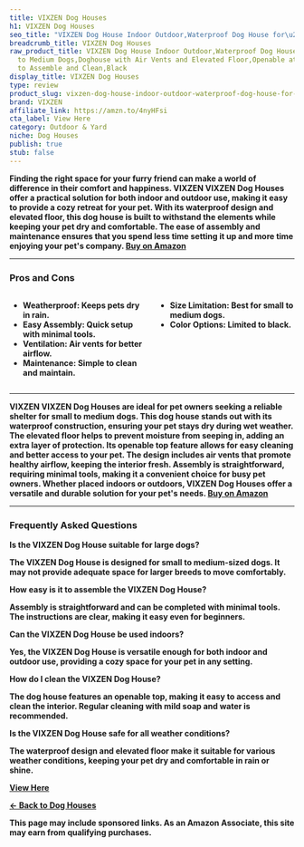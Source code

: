 ```yaml
---
title: VIXZEN Dog Houses
h1: VIXZEN Dog Houses
seo_title: "VIXZEN Dog House Indoor Outdoor,Waterproof Dog House for\u2026"
breadcrumb_title: VIXZEN Dog Houses
raw_product_title: VIXZEN Dog House Indoor Outdoor,Waterproof Dog House for Small
  to Medium Dogs,Doghouse with Air Vents and Elevated Floor,Openable at The Top,Easy
  to Assemble and Clean,Black
display_title: VIXZEN Dog Houses
type: review
product_slug: vixzen-dog-house-indoor-outdoor-waterproof-dog-house-for-small-to-mediu-14a03218
brand: VIXZEN
affiliate_link: https://amzn.to/4nyHFsi
cta_label: View Here
category: Outdoor & Yard
niche: Dog Houses
publish: true
stub: false
---
```


<div id="intro" class="full-width">
  <p><strong>Finding the right space for your furry friend can make a world of difference in their comfort and happiness. VIXZEN VIXZEN Dog Houses offer a practical solution for both indoor and outdoor use, making it easy to provide a cozy retreat for your pet. With its waterproof design and elevated floor, this dog house is built to withstand the elements while keeping your pet dry and comfortable. The ease of assembly and maintenance ensures that you spend less time setting it up and more time enjoying your pet's company. <a href="https://amzn.to/4nyHFsi" rel="nofollow sponsored noopener" target="_blank"><strong>Buy on Amazon</strong></a></p>
</div>

<hr />
<h3 id="pros-cons">Pros and Cons</h3>
<div class="pc-grid" style="display:grid;grid-template-columns:1fr 1fr;gap:16px;">
  <ul>
    <li><strong>Weatherproof:</strong> Keeps pets dry in rain.</li>
    <li><strong>Easy Assembly:</strong> Quick setup with minimal tools.</li>
    <li><strong>Ventilation:</strong> Air vents for better airflow.</li>
    <li><strong>Maintenance:</strong> Simple to clean and maintain.</li>
  </ul>
  <ul>
    <li><strong>Size Limitation:</strong> Best for small to medium dogs.</li>
    <li><strong>Color Options:</strong> Limited to black.</li>
  </ul>
</div>
<hr />

<div class="full-width">
  <p>VIXZEN VIXZEN Dog Houses are ideal for pet owners seeking a reliable shelter for small to medium dogs. This dog house stands out with its waterproof construction, ensuring your pet stays dry during wet weather. The elevated floor helps to prevent moisture from seeping in, adding an extra layer of protection. Its openable top feature allows for easy cleaning and better access to your pet. The design includes air vents that promote healthy airflow, keeping the interior fresh. Assembly is straightforward, requiring minimal tools, making it a convenient choice for busy pet owners. Whether placed indoors or outdoors, VIXZEN Dog Houses offer a versatile and durable solution for your pet's needs. <a href="https://amzn.to/4nyHFsi" rel="nofollow sponsored noopener" target="_blank"><strong>Buy on Amazon</strong></a></p>
</div>

<hr />
<h3 id="faqs">Frequently Asked Questions</h3>

<p><strong>Is the VIXZEN Dog House suitable for large dogs?</strong></p>
<p>The VIXZEN Dog House is designed for small to medium-sized dogs. It may not provide adequate space for larger breeds to move comfortably.</p>

<p><strong>How easy is it to assemble the VIXZEN Dog House?</strong></p>
<p>Assembly is straightforward and can be completed with minimal tools. The instructions are clear, making it easy even for beginners.</p>

<p><strong>Can the VIXZEN Dog House be used indoors?</strong></p>
<p>Yes, the VIXZEN Dog House is versatile enough for both indoor and outdoor use, providing a cozy space for your pet in any setting.</p>

<p><strong>How do I clean the VIXZEN Dog House?</strong></p>
<p>The dog house features an openable top, making it easy to access and clean the interior. Regular cleaning with mild soap and water is recommended.</p>

<p><strong>Is the VIXZEN Dog House safe for all weather conditions?</strong></p>
<p>The waterproof design and elevated floor make it suitable for various weather conditions, keeping your pet dry and comfortable in rain or shine.</p>
<p><a class="btn" href="https://amzn.to/4nyHFsi" target="_blank" rel="nofollow sponsored noopener">View Here</a></p>
<p><a href="/roundups/outdoor-yard/dog-houses/">← Back to Dog Houses</a></p>
<aside class="disclosure">This page may include sponsored links. As an Amazon Associate, this site may earn from qualifying purchases.</aside>
